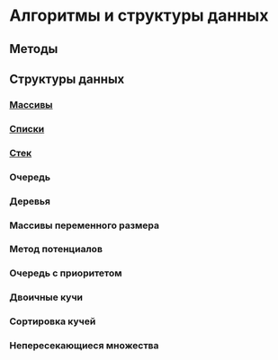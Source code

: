 # Алгоритмы и структуры данных

## Методы

## Структуры данных

### [Массивы](https://github.com/MaksimDzhangirov/algorithms-and-data-structures/blob/master/arrays.md)

### [Списки](https://github.com/MaksimDzhangirov/algorithms-and-data-structures/blob/master/lists.md)

### [Стек](https://github.com/MaksimDzhangirov/algorithms-and-data-structures/blob/master/stack.md)

### Очередь

### Деревья

### Массивы переменного размера

### Метод потенциалов

### Очередь с приоритетом

### Двоичные кучи

### Сортировка кучей

### Непересекающиеся множества